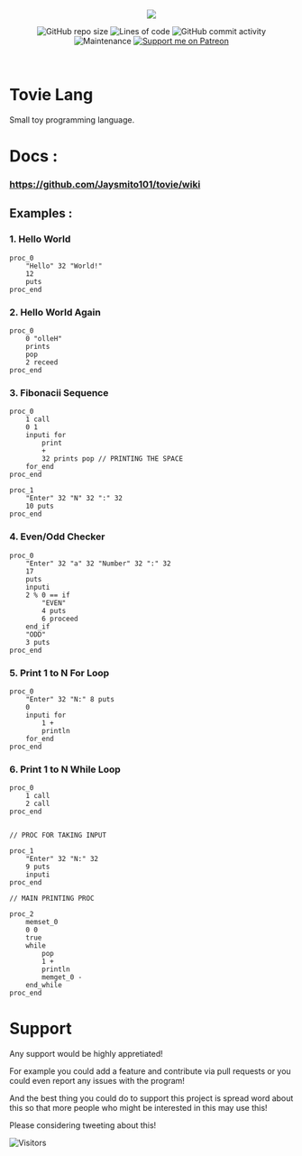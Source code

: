 <br/>
<p align="center">
    <img src="https://github.com/Jaysmito101/tovie/blob/master/recources/ReadmeHeader.png?raw=true" border="0"></
</p>

<br/>
<p align="center">
  <img alt="GitHub repo size" src="https://img.shields.io/github/repo-size/Jaysmito101/tovie?style=for-the-badge">
  <img alt="Lines of code" src="https://img.shields.io/tokei/lines/github/Jaysmito101/tovie?style=for-the-badge">
  <img alt="GitHub commit activity" src="https://img.shields.io/github/commit-activity/w/Jaysmito101/tovie?style=for-the-badge">
    <br>
    <img alt="Maintenance" src="https://img.shields.io/maintenance/yes/2021?style=for-the-badge">
    <a href="https://patreon.com/jaysmito101"><img src="https://img.shields.io/endpoint.svg?url=https%3A%2F%2Fshieldsio-patreon.vercel.app%2Fapi%3Fusername%3Djaysmito101%26type%3Dpledges&style=for-the-badge" alt="Support me on Patreon" /></a>
</p>
<br/>


# Tovie Lang

Small toy programming language.

# Docs : 
### https://github.com/Jaysmito101/tovie/wiki

## Examples :

### 1. Hello World

    proc_0
	    "Hello" 32 "World!"
	    12
	    puts
    proc_end

### 2. Hello World Again

    proc_0
    	0 "olleH"
    	prints
    	pop
    	2 receed
    proc_end

### 3. Fibonacii Sequence

    proc_0
        1 call
        0 1
        inputi for
            print
            +
            32 prints pop // PRINTING THE SPACE
        for_end
    proc_end

    proc_1
        "Enter" 32 "N" 32 ":" 32
        10 puts
    proc_end

### 4. Even/Odd Checker

    proc_0
    	"Enter" 32 "a" 32 "Number" 32 ":" 32
    	17
    	puts
    	inputi
    	2 % 0 == if
    		"EVEN"
    		4 puts
    		6 proceed
    	end_if
    	"ODD"
    	3 puts
    proc_end

### 5. Print 1 to N For Loop

    proc_0
        "Enter" 32 "N:" 8 puts
        0
        inputi for
            1 +
            println
        for_end
    proc_end

### 6. Print 1 to N While Loop

    proc_0
    	1 call
    	2 call
    proc_end
    
    
    // PROC FOR TAKING INPUT
    
    proc_1
    	"Enter" 32 "N:" 32
    	9 puts
    	inputi
    proc_end
    
    // MAIN PRINTING PROC
    
    proc_2
    	memset_0
    	0 0
    	true
    	while
    		pop
    		1 +
    		println
    		memget_0 -
    	end_while
    proc_end


# Support

Any support would be highly appretiated!

For example you could add a feature and contribute via pull requests or you could even report any issues with the program!

And the best thing you could do to support this project is spread word about this so that more people who might be interested in this may use this!

Please considering tweeting about this! 


<img alt="Visitors" src="https://visitor-badge.glitch.me/badge?page_id=Jaysmito101.tovie&left_color=gray&right_color=green&style=for-the-badge">
